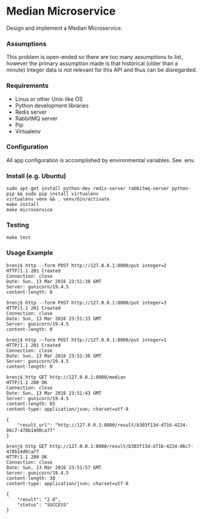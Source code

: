 # Median Microservice

Design and implement a Median Microservice.

### Assumptions

This problem is open-ended so there are too many assumptions to list, however 
the primary assumption made is that historical (older than a minute) integer 
data is not relevant for this API and thus can be disregarded.

### Requirements

* Linux or other Unix-like OS
* Python development libraries
* Redis server
* RabbitMQ server
* Pip
* Virtualenv

### Configuration

All app configuration is accomplished by environmental variables. See .env.

### Install (e.g. Ubuntu)

```console
sudo apt-get install python-dev redis-server rabbitmq-server python-pip && sudo pip install virtualenv
virtualenv venv && . venv/bin/activate
make install
make microservice
```

### Testing

```console
make test
```

### Usage Example

```console
brenj$ http --form POST http://127.0.0.1:8000/put integer=2
HTTP/1.1 201 Created
Connection: close
Date: Sun, 13 Mar 2016 23:51:30 GMT
Server: gunicorn/19.4.5
content-length: 0

brenj$ http --form POST http://127.0.0.1:8000/put integer=3
HTTP/1.1 201 Created
Connection: close
Date: Sun, 13 Mar 2016 23:51:33 GMT
Server: gunicorn/19.4.5
content-length: 0

brenj$ http --form POST http://127.0.0.1:8000/put integer=1
HTTP/1.1 201 Created
Connection: close
Date: Sun, 13 Mar 2016 23:51:36 GMT
Server: gunicorn/19.4.5
content-length: 0

brenj$ http GET http://127.0.0.1:8000/median
HTTP/1.1 200 OK
Connection: close
Date: Sun, 13 Mar 2016 23:51:43 GMT
Server: gunicorn/19.4.5
content-length: 65
content-type: application/json; charset=utf-8

{
    "result_url": "http://127.0.0.1:8000/result/b303f13d-d716-4224-86c7-478b14d0ca77" 
}

brenj$ http GET http://127.0.0.1:8000/result/b303f13d-d716-4224-86c7-478b14d0ca77
HTTP/1.1 200 OK
Connection: close
Date: Sun, 13 Mar 2016 23:51:57 GMT
Server: gunicorn/19.4.5
content-length: 38
content-type: application/json; charset=utf-8

{
    "result": "2.0", 
    "status": "SUCCESS"
}
```
